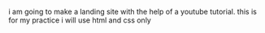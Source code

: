i am going to make a landing site with the help of a youtube tutorial.
this is for my practice
i will use html and css only
